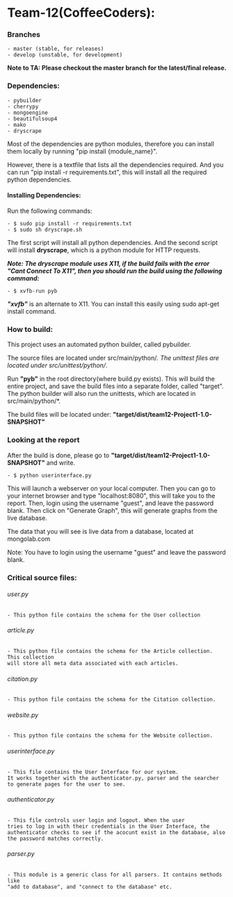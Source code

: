# Team-12(CoffeeCoders):

### Branches
	- master (stable, for releases)
	- develop (unstable, for development)

**Note to TA: Please checkout the master branch for the latest/final release.**

### Dependencies:
	- pybuilder
	- cherrypy
	- mongoengine
	- beautifulsoup4
	- mako
	- dryscrape

Most of the dependencies are python modules, therefore you can install them
locally by running "pip install {module_name}".

However, there is a textfile that lists all the dependencies required. And you can run "pip install -r requirements.txt", this will install all the required python dependencies.

#### Installing Dependencies:
Run the following commands:

	- $ sudo pip install -r requirements.txt
	- $ sudo sh dryscrape.sh
The first script will install all python dependencies. 
And the second script will install **dryscrape**, which is a python module for HTTP requests.

***Note: The dryscrape module uses X11, if the build fails with the error "Cant Connect To X11", then you should run the build using the following command:***

	- $ xvfb-run pyb
***"xvfb"*** is an alternate to X11. You can install this easily using sudo apt-get install command.

### How to build:
This project uses an automated python builder, called pybuilder.

The source files are located under src/main/python/*.
The unittest files are located under src/unittest/python/*.

Run **"pyb"** in the root directory(where build.py exists).
This will build the entire project, and save the build files into a separate folder,
called "target". The python builder will also run the unittests, which are located in src/main/python/*.

The build files will be located under:
**"target/dist/team12-Project1-1.0-SNAPSHOT"**

### Looking at the report
After the build is done, please go to **"target/dist/team12-Project1-1.0-SNAPSHOT"** and write.

	- $ python userinterface.py

This will launch a webserver on your local computer. Then you can go to your internet browser and type "localhost:8080", this will take you to the report. Then, login using the username "guest", and leave the password blank. Then click on "Generate Graph", this will generate graphs from the live database.

The data that you will see is live data from a database, located at mongolab.com

Note: You have to login using the username "guest" and leave the password blank.

### Critical source files:

###### user.py
	- This python file contains the schema for the User collection

###### article.py
	- This python file contains the schema for the Article collection. This collection
	will store all meta data associated with each articles.

###### citation.py
	- This python file contains the schema for the Citation collection. 
	
###### website.py
	- This python file contains the schema for the Website collection.

###### userinterface.py
	- This file contains the User Interface for our system.
    It works together with the authenticator.py, parser and the searcher
    to generate pages for the user to see.

###### authenticator.py
	- This file controls user login and logout. When the user
	tries to log in with their credentials in the User Interface, the
	authenticator checks to see if the acocunt exist in the database, also
	the password matches correctly.

###### parser.py
	- This module is a generic class for all parsers. It contains methods like
	"add to database", and "connect to the database" etc.
